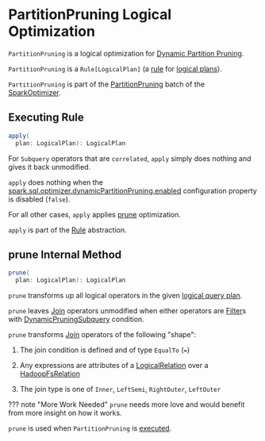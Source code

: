 # PartitionPruning Logical Optimization

`PartitionPruning` is a logical optimization for [Dynamic Partition Pruning](../new-and-noteworthy/dynamic-partition-pruning.md).

`PartitionPruning` is a `Rule[LogicalPlan]` (a [rule](../catalyst/Rule.md) for [logical plans](../logical-operators/LogicalPlan.md)).

`PartitionPruning` is part of the [PartitionPruning](../SparkOptimizer.md#PartitionPruning) batch of the [SparkOptimizer](../SparkOptimizer.md#defaultBatches).

## <span id="apply"> Executing Rule

```scala
apply(
  plan: LogicalPlan): LogicalPlan
```

For `Subquery` operators that are `correlated`, `apply` simply does nothing and gives it back unmodified.

`apply` does nothing when the [spark.sql.optimizer.dynamicPartitionPruning.enabled](../spark-sql-properties.md#spark.sql.optimizer.dynamicPartitionPruning.enabled) configuration property is disabled (`false`).

For all other cases, `apply` applies [prune](#prune) optimization.

`apply` is part of the [Rule](../catalyst/Rule.md#apply) abstraction.

## <span id="prune"> prune Internal Method

```scala
prune(
  plan: LogicalPlan): LogicalPlan
```

`prune` transforms up all logical operators in the given [logical query plan](../logical-operators/LogicalPlan.md).

`prune` leaves [Join](../logical-operators/Join.md) operators unmodified when either operators are [Filter](../logical-operators/Filter.md)s with [DynamicPruningSubquery](../expressions/DynamicPruningSubquery.md) condition.

`prune` transforms [Join](../logical-operators/Join.md) operators of the following "shape":

1. The join condition is defined and of type `EqualTo` (`=`)

1. Any expressions are attributes of a [LogicalRelation](../logical-operators/LogicalRelation.md) over a [HadoopFsRelation](../spark-sql-BaseRelation-HadoopFsRelation.md)

1. The join type is one of `Inner`, `LeftSemi`, `RightOuter`, `LeftOuter`

??? note "More Work Needed"
    `prune` needs more love and would benefit from more insight on how it works.

`prune` is used when `PartitionPruning` is [executed](#apply).
